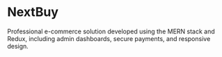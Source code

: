 # NextBuy
Professional e-commerce solution developed using the MERN stack and Redux, including admin dashboards, secure payments, and responsive design.

